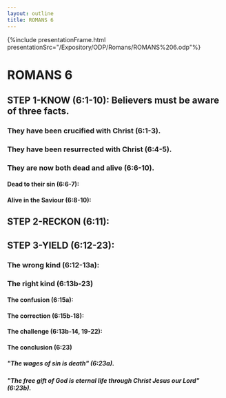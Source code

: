 ```yaml
---
layout: outline
title: ROMANS 6
---
```

{%include presentationFrame.html presentationSrc="/Expository/ODP/Romans/ROMANS%206.odp"%}

# ROMANS 6
## STEP 1-KNOW (6:1-10): Believers must be aware of three facts. 
###  They have been crucified with Christ (6:1-3). 
###  They have been resurrected with Christ (6:4-5). 
###  They are now both dead and alive (6:6-10). 
####  Dead to their sin (6:6-7): 
####  Alive in the Saviour (6:8-10): 
## STEP 2-RECKON (6:11): 
## STEP 3-YIELD (6:12-23): 
###  The wrong kind (6:12-13a): 
###  The right kind (6:13b-23) 
####  The confusion (6:15a): 
####  The correction (6:15b-18): 
####  The challenge (6:13b-14, 19-22): 
####  The conclusion (6:23) 
#####  \"The wages of sin is death\" (6:23a). 
#####  \"The free gift of God is eternal life through Christ Jesus our Lord\" (6:23b). 
